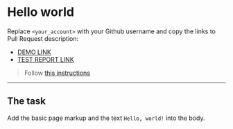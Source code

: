 # Hello world
Replace `<your_account>` with your Github username and copy the links to Pull Request description:
- [DEMO LINK](https://flocky674.github.io/layout_hello-world/)
- [TEST REPORT LINK](https://flocky674.github.io/layout_hello-world/report/html_report/)

> Follow [this instructions](https://mate-academy.github.io/layout_task-guideline/#how-to-solve-the-layout-tasks-on-github)
___

## The task 
Add the basic page markup and the text `Hello, world!` into the body.
